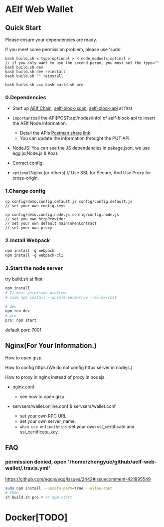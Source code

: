 # AElf Web Wallet

## Quick Start

Please ensure your dependencies are ready.

If you meet some permission problem, please use 'sudo'.

```shell
bash build.sh < type|optional > < node_moduels|optinal >
// if you only want to use the second param, you must set the type=""
bash build.sh dev
bash build.sh dev reinstall
bash build.sh "" reinstall

bash build.sh === bash build.sh pro
```

### 0.Dependencies

- Start up
[AElf Chain](https://github.com/AElfProject/AElf),
[aelf-block-scan](https://github.com/AElfProject/aelf-block-scan),
[aelf-block-api](https://github.com/AElfProject/aelf-block-api)
at first

- `important`call the API[POST:api/nodes/info] of aelf-block-api to insert the AElf Node information.
    - Detail the APIs [Postman share link](https://www.getpostman.com/collections/6332e0fab94cdacc9c35)
    - You can update the information throught the PUT API.
    
- NodeJS: You can see the JS dependencies in pakage.json, we use egg.js(Node.js & Koa).

- Correct config.

- `optional`Nginx (or others) // Use SSL for Secure, And Use Proxy for cross-origin.

### 1.Change config

```shell
cp config/demo.config.default.js config/config.default.js 
// set your own config.keys

cp config/demo.config.node.js config/config.node.js
// set you own httpProvider
// set your own default mainTokenContract
// set your own proxy
```

### 2.Install Webpack

```javascript
npm install -g webpack
npm install -g webpack-cli
```

### 3.Start the node server

try build.sh at first

```bash
npm install
# If meet permisson problem.
# sudo npm install --unsafe-perm=true --allow-root

# dev
npm run dev
# pro
pro: npm start
```

default port: 7001

## Nginx(For Your Information.)

How to open gizp.

How to config https.(We do not config https server in nodejs.)

How to proxy in nginx instead of proxy in nodejs.

- nginx.conf
    - see how to open gizp

- servsers/wallet.online.conf & servsers/wallet.conf
    - set your own RPC URL.
    - set your own server_name.
    - `when use online(https)`set your own ssl_certificate and ssl_certificate_key.

## FAQ

### permission denied, open '/home/zhengyue/github/aelf-web-wallet/.travis.yml'

https://github.com/eggjs/egg/issues/2442#issuecomment-421895549

```bash
sudo npm install --unsafe-perm=true --allow-root
# Then
sh build.sh pro # or npm start
```

# Docker[TODO]
